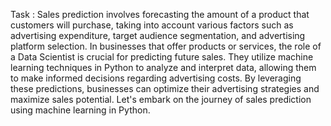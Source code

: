 Task :
Sales prediction involves forecasting the amount of a product that customers will purchase, taking into account various factors such as advertising expenditure, target audience segmentation, and advertising platform selection.
In businesses that offer products or services, the role of a Data Scientist is crucial for predicting future sales. They utilize machine learning techniques in Python to analyze and interpret data, allowing them to make informed decisions regarding advertising costs. By leveraging these predictions, businesses can optimize their advertising strategies and maximize sales potential. Let's embark on
the journey of sales prediction using machine learning in Python.
